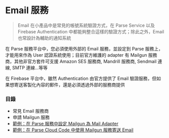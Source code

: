 # Email 服務

> Email 在小產品中是常見的帳號系統驗證方式，在 Parse Service 以及 Firebase Authentication 中都能夠整合這樣的驗證方式；除此之外，Email 也常設計為輔助的通知系統

在 Parse 服務平台中，您必須使用外部的 Email 服務，並設定到 Parse 服務上，才能用來作為 User 認證系統使用；目前官方維護的 adapter 有 Mailgun 服務商，其他非官方套件可支援 Amazon SES 服務商, Mandrill 服務商, Sendmail 連線, SMTP 連線...等等

在 Firebase 平台中，雖然 Authentication 由官方提供了 Email 驗證服務，但如果想寄送客製化內容的郵件，還是必須透過外部的服務商提供

### 目錄

* 常見 Email 服務商
* 申請 Mailgun 服務
* [範例：在 Parse 服務中設定 Mailgun 為 Mail Adapter](service-email/parse-mail-adapter.md)
* [範例：在 Parse Cloud Code 中使用 Mailgun 服務寄送 Email](service-email/parse-mail-cloud-code.md)